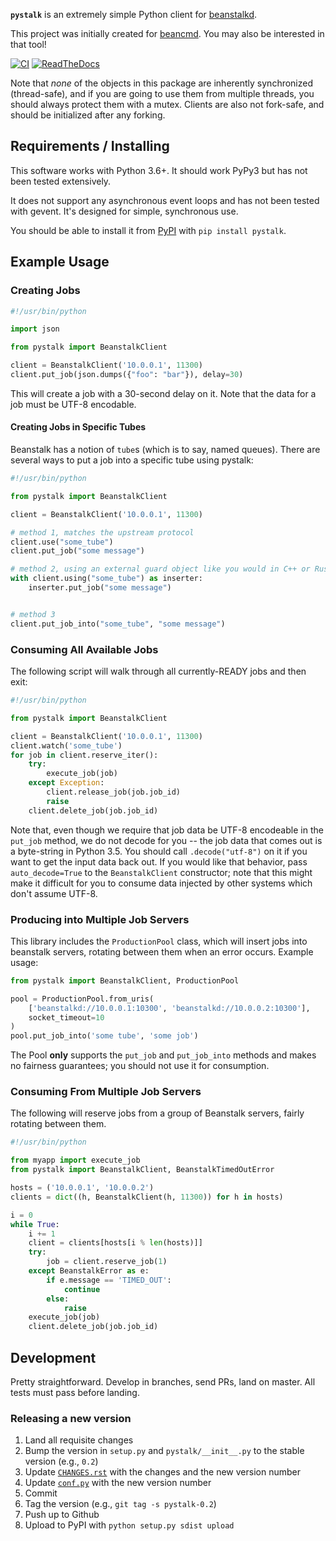 **`pystalk`** is an extremely simple Python client for [beanstalkd](http://kr.github.io/beanstalkd/).

This project was initially created for [beancmd](https://github.com/EasyPost/beancmd). You may also be interested in that tool!

[![CI](https://github.com/EasyPost/pystalk/workflows/CI/badge.svg)](https://github.com/EasyPost/pystalk/actions?query=workflow%3ACI)
[![ReadTheDocs](https://readthedocs.org/projects/pip/badge/?version=latest)](http://pystalk.readthedocs.io/en/latest/)

Note that _none_ of the objects in this package are inherently synchronized (thread-safe), and if you are going to use
them from multiple threads, you should always protect them with a mutex. Clients are also not fork-safe, and should be
initialized after any forking.

## Requirements / Installing

This software works with Python 3.6+. It should work PyPy3 but has not been tested extensively.

It does not support any asynchronous event loops and has not been tested with gevent. It's designed for simple,
synchronous use.

You should be able to install it from [PyPI](https://pypi.python.org) with `pip install pystalk`.

## Example Usage

### Creating Jobs

```python
#!/usr/bin/python

import json

from pystalk import BeanstalkClient

client = BeanstalkClient('10.0.0.1', 11300)
client.put_job(json.dumps({"foo": "bar"}), delay=30)
```

This will create a job with a 30-second delay on it. Note that the data for a job must be UTF-8 encodable.

#### Creating Jobs in Specific Tubes

Beanstalk has a notion of `tube`s (which is to say, named queues). There are several ways to put a
job into a specific tube using pystalk:

```python
#!/usr/bin/python

from pystalk import BeanstalkClient

client = BeanstalkClient('10.0.0.1', 11300)

# method 1, matches the upstream protocol
client.use("some_tube")
client.put_job("some message")

# method 2, using an external guard object like you would in C++ or Rust
with client.using("some_tube") as inserter:
    inserter.put_job("some message")


# method 3
client.put_job_into("some_tube", "some message")
```

### Consuming All Available Jobs

The following script will walk through all currently-READY jobs and then exit:

```python
#!/usr/bin/python

from pystalk import BeanstalkClient

client = BeanstalkClient('10.0.0.1', 11300)
client.watch('some_tube')
for job in client.reserve_iter():
    try:
        execute_job(job)
    except Exception:
        client.release_job(job.job_id)
        raise
    client.delete_job(job.job_id)
```

Note that, even though we require that job data be UTF-8 encodeable in the `put_job` method, we do not decode for you -- the job data that comes out is a byte-string in Python 3.5. You should call `.decode("utf-8")` on it if you want to get the input data back out. If you would like that behavior, pass `auto_decode=True` to the `BeanstalkClient` constructor; note that this might make it difficult for you to consume data injected by other systems which don't assume UTF-8.

### Producing into Multiple Job Servers

This library includes the `ProductionPool` class, which will insert jobs into beanstalk servers, rotating between them
when an error occurs. Example usage:

```python
from pystalk import BeanstalkClient, ProductionPool

pool = ProductionPool.from_uris(
    ['beanstalkd://10.0.0.1:10300', 'beanstalkd://10.0.0.2:10300'],
    socket_timeout=10
)
pool.put_job_into('some tube', 'some job')
```

The Pool **only** supports the `put_job` and `put_job_into` methods and makes no fairness guarantees; you should not use
it for consumption.

### Consuming From Multiple Job Servers

The following will reserve jobs from a group of Beanstalk servers, fairly rotating between them.

```python
#!/usr/bin/python

from myapp import execute_job
from pystalk import BeanstalkClient, BeanstalkTimedOutError

hosts = ('10.0.0.1', '10.0.0.2')
clients = dict((h, BeanstalkClient(h, 11300)) for h in hosts)

i = 0
while True:
    i += 1
    client = clients[hosts[i % len(hosts)]]
    try:
        job = client.reserve_job(1)
    except BeanstalkError as e:
        if e.message == 'TIMED_OUT':
            continue
        else:
            raise
    execute_job(job)
    client.delete_job(job.job_id)
```

## Development

Pretty straightforward. Develop in branches, send PRs, land on master. All tests must pass before landing.

### Releasing a new version

   1. Land all requisite changes
   1. Bump the version in `setup.py` and `pystalk/__init__.py` to the stable version (e.g., `0.2`)
   1. Update [`CHANGES.rst`](docs/source/CHANGES.rst) with the changes and the new version number
   1. Update [`conf.py`](docs/source/conf.py) with the new version number
   1. Commit
   1. Tag the version (e.g., `git tag -s pystalk-0.2`)
   1. Push up to Github
   1. Upload to PyPI with `python setup.py sdist upload`
